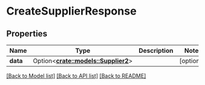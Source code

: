# CreateSupplierResponse

## Properties

Name | Type | Description | Notes
------------ | ------------- | ------------- | -------------
**data** | Option<[**crate::models::Supplier2**](Supplier_2.md)> |  | [optional]

[[Back to Model list]](../README.md#documentation-for-models) [[Back to API list]](../README.md#documentation-for-api-endpoints) [[Back to README]](../README.md)


